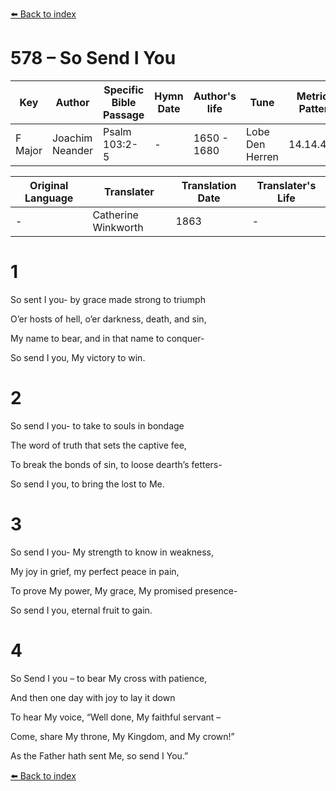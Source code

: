 [⬅️ Back to index](../README.md)

# 578 – So Send I You

Key | Author   | Specific Bible Passage     |Hymn Date |Author's life |Tune |Metrical Pattern   |Composer/Source                                                                                        
-- | --------- | ---------------------------|----------|--------------|-----|-------------------|-------------   
F Major  | Joachim Neander      | Psalm 103:2-5 | -  | 1650 - 1680 | Lobe Den Herren | 14.14.4.7.8 | Chorale Book for England, 1863 

Original Language | Translater | Translation Date   | Translater's Life     
----------------- | --------- | --------------------|-------------   
\-  | Catherine Winkworth      | 1863 | -  | 1827 - 1878 



# 1

So sent I you- by grace made strong to triumph

O’er hosts of hell, o’er darkness, death, and sin,

My name to bear, and in that name to conquer-

So send I you, My victory to win.



# 2

So send I you- to take to souls in bondage

The word of truth that sets the captive fee,

To break the bonds of sin, to loose dearth’s fetters-

So send I you, to bring the lost to Me.



# 3

So send I you- My strength to know in weakness,

My joy in grief, my perfect peace in pain,

To prove My power, My grace, My promised presence-

So send I you, eternal fruit to gain.



# 4

So Send I you – to bear My cross with patience,

And then one day with joy to lay it down

To hear My voice, “Well done, My faithful servant –

Come, share My throne, My Kingdom, and My crown!”

As the Father hath sent Me, so send I You.”

[⬅️ Back to index](../README.md)

